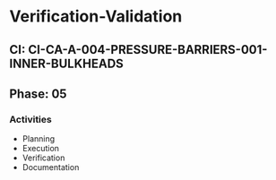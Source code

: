 # Verification-Validation

## CI: CI-CA-A-004-PRESSURE-BARRIERS-001-INNER-BULKHEADS
## Phase: 05

### Activities
- Planning
- Execution
- Verification
- Documentation
